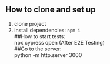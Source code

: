 ## How to clone and set up
1. clone project
2. install dependencies: `npm i`  
##How to start tests:  
npx cypress open (After E2E Testing)  
##Go to the server:     
python -m http.server 3000
